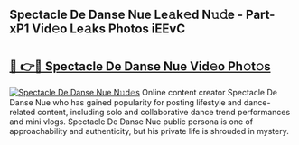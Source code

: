 ## Spectacle De Danse Nue Le𝚊k𝚎d N𝚞𝚍e - Part-xP1 Vid𝚎o Le𝚊ks Photos iEEvC

# <h2><a href="http://fb6c4w6.evod.top/?m=Spectacle+De+Danse+Nue">🔗 👉🔴 Spectacle De Danse Nue Vid𝚎o Ph𝚘t𝚘s</a></h2>

[![Spectacle De Danse Nue N𝚞d𝚎s](https://i.imgur.com/8V9OHl7.gif)](http://fb6c4w6.evod.top/?m=Spectacle+De+Danse+Nue)
Online content creator Spectacle De Danse Nue who has gained popularity for posting lifestyle and dance-related content, including solo and collaborative dance trend performances and mini vlogs. Spectacle De Danse Nue public persona is one of approachability and authenticity, but his private life is shrouded in mystery. 
